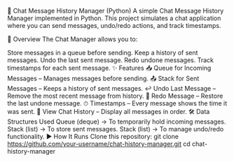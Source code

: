 💬 Chat Message History Manager (Python)
A simple Chat Message History Manager implemented in Python.
This project simulates a chat application where you can send messages, undo/redo actions, and track timestamps.

📌 Overview
The Chat Manager allows you to:

Store messages in a queue before sending.
Keep a history of sent messages.
Undo the last sent message.
Redo undone messages.
Track timestamps for each sent message.
✨ Features
📥 Queue for Incoming Messages – Manages messages before sending.
📤 Stack for Sent Messages – Keeps a history of sent messages.
↩️ Undo Last Message – Remove the most recent message from history.
🔁 Redo Message – Restore the last undone message.
⏱ Timestamps – Every message shows the time it was sent.
📜 View Chat History – Display all messages in order.
🛠 Data Structures Used
Queue (deque) → To temporarily hold incoming messages.
Stack (list) → To store sent messages.
Stack (list) → To manage undo/redo functionality.
▶️ How It Runs
Clone this repository:
git clone https://github.com/your-username/chat-history-manager.git
cd chat-history-manager

